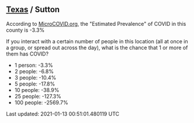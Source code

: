 
## [Texas](/united-states/texas) / Sutton

According to [MicroCOVID.org](http://microcovid.org),
the "Estimated Prevalence" of COVID in this county is -3.3%

If you interact with a certain number of people in this location
(all at once in a group, or spread out across the day), what is the chance that
1 or more of them has COVID?

- 1 person: -3.3%
- 2 people: -6.8%
- 3 people: -10.4%
- 5 people: -17.8%
- 10 people: -38.9%
- 25 people: -127.3%
- 100 people: -2569.7%

Last updated: 2021-01-13 00:51:01.480119 UTC
